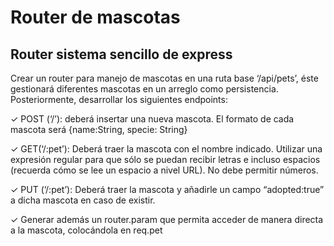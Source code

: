 # Router de mascotas
## Router sistema sencillo de express
Crear un router para manejo de mascotas en una ruta base ‘/api/pets’, éste gestionará diferentes
mascotas en un arreglo como persistencia. Posteriormente, desarrollar los siguientes endpoints:

✓ POST (‘/’): deberá insertar una nueva mascota. El formato de cada mascota será {name:String,
specie: String}

✓ GET(‘/:pet’): Deberá traer la mascota con el nombre indicado. Utilizar una expresión regular para
que sólo se puedan recibir letras e incluso espacios (recuerda cómo se lee un espacio a nivel
URL). No debe permitir números.

✓ PUT (‘/:pet’): Deberá traer la mascota y añadirle un campo “adopted:true” a dicha mascota en
caso de existir.

✓ Generar además un router.param que permita acceder de manera directa a la mascota,
colocándola en req.pet

